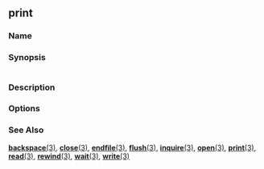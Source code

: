## print

### **Name**
### **Synopsis**
```fortran
```
### **Description**
### **Options**
### **See Also**

[**backspace**(3)](#backspace),
[**close**(3)](#close),
[**endfile**(3)](#endfile),
[**flush**(3)](#flush),
[**inquire**(3)](#inquire),
[**open**(3)](#open),
[**print**(3)](#print),
[**read**(3)](#read),
[**rewind**(3)](#rewind),
[**wait**(3)](#wait),
[**write**(3)](#write)
